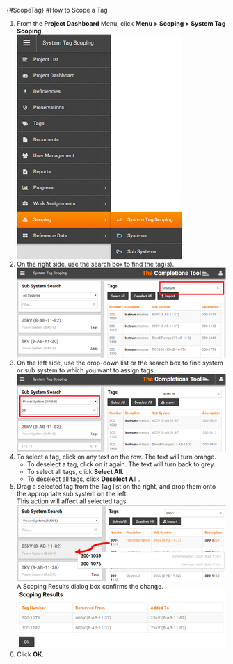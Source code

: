 {#ScopeTag}
#How to Scope a Tag  
1. From the **Project Dashboard** Menu, click **Menu > Scoping > System Tag Scoping**.  
![Menu > Scoping > System Tag Scoping](images\MTagScoping.PNG)  
1. On the right side, use the search box to find the tag(s).   
![Find Tag Using Search Box](images\Scopingtagfilter.PNG)  
1. On the left side, use the drop-down list or the search box to find system or sub system to which you want to assign tags.  
![Find System by Category or Search Box](images\Scopingsystemfilter.PNG)
1. To select a tag, click on any text on the row. The text will turn orange. 
    * To deselect a tag, click on it again. The text will turn back to grey.
    * To select all tags, click **Select All**.
    * To deselect all tags, click **Deselect All** .  
1. Drag a selected tag from the Tag list on the right, and drop them onto the appropriate sub system on the left.  
This action will affect all selected tags.  
![Drag and drop tag(s) onto system or sub system](images\tagscopechange1.png) 
A Scoping Results dialog box confirms the change.  
![Scoping Change Confirmation](images\scopingresults.png)
1. Click **OK**.